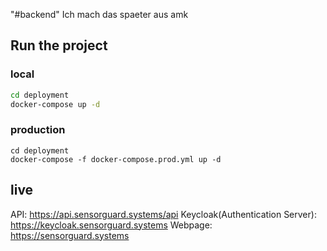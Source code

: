 "#backend" 
Ich mach das spaeter aus amk 

## Run the project
### local
```bash
cd deployment
docker-compose up -d
```

### production
```
cd deployment
docker-compose -f docker-compose.prod.yml up -d
```

## live
API: https://api.sensorguard.systems/api
Keycloak(Authentication Server): https://keycloak.sensorguard.systems
Webpage: https://sensorguard.systems
